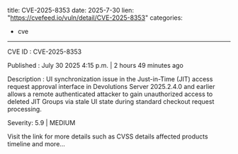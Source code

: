  
title: CVE-2025-8353
date: 2025-7-30
lien: "https://cvefeed.io/vuln/detail/CVE-2025-8353"
categories:
  - cve
---

CVE ID : CVE-2025-8353

Published :  July 30
2025
4:15 p.m. | 2 hours
49 minutes ago

Description : UI synchronization issue in the Just-in-Time (JIT) access request approval interface in Devolutions Server 2025.2.4.0 and earlier allows a remote authenticated attacker to gain unauthorized access to deleted JIT Groups via stale UI state during standard checkout request processing.

Severity: 5.9 | MEDIUM

Visit the link for more details
such as CVSS details
affected products
timeline
and more...
